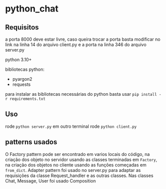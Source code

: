# python_chat

## Requisitos
a porta 8000 deve estar livre, caso queira trocar a porta basta modificar no link na linha 14 do arquivo client.py e a porta na linha 346 do arquivo server.py 

python 3.10+

bibliotecas python:
- pyargon2
- requests

para instalar as bibliotecas necessárias do python basta usar
`pip install -r requirements.txt`

## Uso
rode `python server.py`
em outro terminal rode
`python client.py`

## patterns usados
O Factory pattern pode ser encontrado em varios locais do código, na criação dos objeto no servidor usando as classes terminadas em `Factory`, na criação dos objetos no cliente usando as funções começadas em `from_dict`. Adapter pattern foi usado no server.py para adaptar as requisições da classe Request_handler e as outras classes. Nas classes Chat, Message, User foi usado Composition
